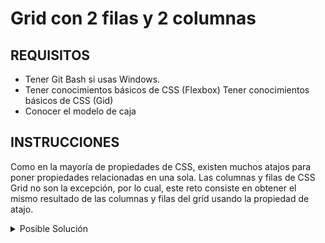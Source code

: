 # Grid con 2 filas y 2 columnas

## REQUISITOS
- Tener Git Bash si usas Windows.
- Tener conocimientos básicos de CSS (Flexbox)
 Tener conocimientos básicos de CSS (Gid)
- Conocer el modelo de caja 

## INSTRUCCIONES

Como en la mayoría de propiedades de CSS, existen muchos atajos para poner
propiedades relacionadas en una sola. Las columnas y filas de CSS Grid no son la
excepción, por lo cual, este reto consiste en obtener el mismo resultado de las
columnas y filas del grid usando la propiedad de atajo.


<details>
  <summary>Posible Solución</summary>

```css
.features {
  display: grid;
  grid-template: repeat(2, 1fr) / repeat(2, 330px);
}
```

</details>

